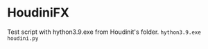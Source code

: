 # HoudiniFX

Test script with hython3.9.exe from Houdinit's folder.
<code>hython3.9.exe houdini.py</code>